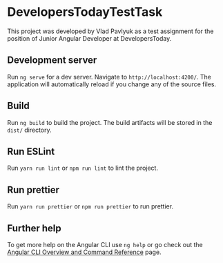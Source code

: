 # DevelopersTodayTestTask

This project was developed by Vlad Pavlyuk as a test assignment for the position of Junior Angular Developer at DevelopersToday.

## Development server

Run `ng serve` for a dev server. Navigate to `http://localhost:4200/`. The application will automatically reload if you change any of the source files.

## Build

Run `ng build` to build the project. The build artifacts will be stored in the `dist/` directory.

## Run ESLint

Run `yarn run lint` or `npm run lint` to lint the project.

## Run prettier

Run `yarn run prettier` or `npm run prettier` to run prettier.

## Further help

To get more help on the Angular CLI use `ng help` or go check out the [Angular CLI Overview and Command Reference](https://angular.dev/tools/cli) page.

